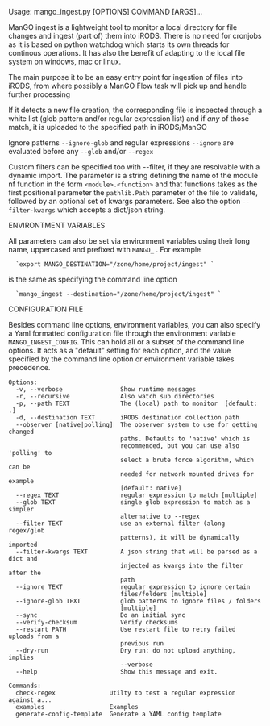 Usage: mango_ingest.py [OPTIONS] COMMAND [ARGS]...

  ManGO ingest is a lightweight tool to monitor a local directory for file
  changes and ingest (part of) them into iRODS. There is no need for cronjobs
  as it is based on python watchdog which starts its own threads for continous
  operations. It has also the benefit of adapting to the local file system on
  windows, mac or linux.

  The main purpose it to be an easy entry point for ingestion of files into
  iRODS, from where possibly a ManGO Flow task will pick up and handle further
  processing

  If it detects a new file creation, the corresponding file is inspected
  through a white list (glob pattern and/or regular expression list) and if
  *any* of those match, it is uploaded to the specified path in iRODS/ManGO

  Ignore patterns `--ignore-glob` and regular expressions `--ignore` are
  evaluated before any `--glob` and/or `--regex`

  Custom filters can be specified too with --filter, if they are resolvable
  with a dynamic import. The parameter is a string defining the name of the
  module nf function in the form `<module>.<function>` and that functions
  takes as the first positional parameter the `pathlib.Path` parameter of the
  file to validate, followed by an optional set of kwargs parameters. See also
  the option `--filter-kwargs` which accepts a dict/json string.

  ENVIRONTMENT VARIABLES

  All parameters can also be set via environment variables using their long
  name, uppercased and prefixed with `MANGO_` . For example

      `export MANGO_DESTINATION="/zone/home/project/ingest" `

  is the same as specifying the command line option

      `mango_ingest --destination="/zone/home/project/ingest" `

  CONFIGURATION FILE

  Besides command line options, environment variables, you can also specify a
  Yaml formatted configuration file through the environment variable
  `MANGO_INGEST_CONFIG`. This can hold all or a subset of the command line
  options. It acts as a "default" setting for each option, and the value
  specified by the command line option or environment variable takes
  precedence.

```
Options:
  -v, --verbose                Show runtime messages
  -r, --recursive              Also watch sub directories
  -p, --path TEXT              The (local) path to monitor  [default: .]
  -d, --destination TEXT       iRODS destination collection path
  --observer [native|polling]  The observer system to use for getting changed
                               paths. Defaults to 'native' which is
                               recommended, but you can use also 'polling' to
                               select a brute force algorithm, which can be
                               needed for network mounted drives for example
                               [default: native]
  --regex TEXT                 regular expression to match [multiple]
  --glob TEXT                  single glob expression to match as a simpler
                               alternative to --regex
  --filter TEXT                use an external filter (along regex/glob
                               patterns), it will be dynamically imported
  --filter-kwargs TEXT         A json string that will be parsed as a dict and
                               injected as kwargs into the filter after the
                               path
  --ignore TEXT                regular expression to ignore certain
                               files/folders [multiple]
  --ignore-glob TEXT           glob patterns to ignore files / folders
                               [multiple]
  --sync                       Do an initial sync
  --verify-checksum            Verify checksums
  --restart PATH               Use restart file to retry failed uploads from a
                               previous run
  --dry-run                    Dry run: do not upload anything, implies
                               --verbose
  --help                       Show this message and exit.

Commands:
  check-regex               Utilty to test a regular expression against a...
  examples                  Examples
  generate-config-template  Generate a YAML config template

```